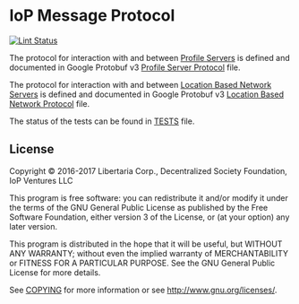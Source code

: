 # IoP Message Protocol

[![Lint Status](https://img.shields.io/travis/Internet-of-People/message-protocol/master.svg?style=flat-square&label=lint)](https://travis-ci.org/Internet-of-People/message-protocol)

The protocol for interaction with and between [Profile Servers](https://github.com/Fermat-ORG/iop-profile-server) is defined and documented in Google Protobuf v3 [Profile Server Protocol](IopProfileServer.proto) file. 

The protocol for interaction with and between [Location Based Network Servers](https://github.com/Fermat-ORG/iop-location-based-network) is defined and documented in Google Protobuf v3 [Location Based Network Protocol](IopLocNet.proto) file. 

The status of the tests can be found in [TESTS](TESTS.md) file. 

## License

Copyright © 2016-2017 Libertaria Corp., Decentralized Society Foundation, IoP Ventures LLC

This program is free software: you can redistribute it and/or modify
it under the terms of the GNU General Public License as published by
the Free Software Foundation, either version 3 of the License, or
(at your option) any later version.

This program is distributed in the hope that it will be useful,
but WITHOUT ANY WARRANTY; without even the implied warranty of
MERCHANTABILITY or FITNESS FOR A PARTICULAR PURPOSE.  See the
GNU General Public License for more details.

See [COPYING](COPYING) for more
information or see <http://www.gnu.org/licenses/>.

